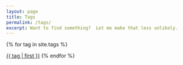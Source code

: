 ```yaml
---
layout: page
title: Tags
permalink: /tags/
excerpt: Want to find something?  Let me make that less unlikely.
---
```

{% for tag in site.tags %}

  <a class="page-link" href="{{ site.baseurl }}{{ tag | first }}">{{ tag | first }}</a>
{% endfor %}
